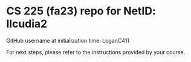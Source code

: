 # CS 225 (fa23) repo for NetID: llcudia2

GitHub username at initialization time: LoganC411

For next steps, please refer to the instructions provided by your course.
